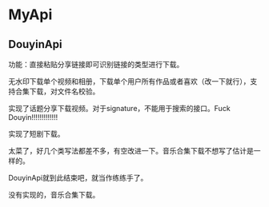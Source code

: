 # MyApi

## DouyinApi

功能：直接粘贴分享链接即可识别链接的类型进行下载。

无水印下载单个视频和相册，下载单个用户所有作品或者喜欢（改一下就行），支持合集下载，对文件名校验。

实现了话题分享下载视频。对于signature，不能用于搜索的接口。Fuck Douyin!!!!!!!!!!!!!

实现了短剧下载。

太菜了，好几个类写法都差不多，有空改进一下。音乐合集下载不想写了估计是一样的。

DouyinApi就到此结束吧，就当作练练手了。

没有实现的，音乐合集下载。


